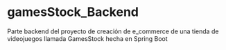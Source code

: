 # gamesStock_Backend
Parte backend del proyecto de creación de e_commerce de una tienda de videojuegos llamada GamesStock hecha en Spring Boot
